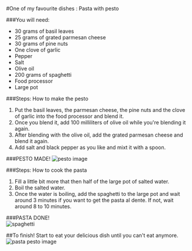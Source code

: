 
#One of my favourite dishes :  Pasta with pesto

###You will need: 

* 30 grams of basil leaves
* 25 grams of grated parmesan cheese
* 30 grams of pine nuts
* One clove of garlic
* Pepper
* Salt
* Olive oil
* 200 grams of spaghetti 
* Food processor
* Large pot

###Steps: How to make the pesto

1. Put the basil leaves, the parmesan cheese, the pine nuts and the clove of garlic into the food processor and blend it.    
2. Once you blend it, add 100 milliliters of olive oil while you're blending it again.   
3. After blending with the olive oil, add the grated parmesan cheese and blend it again.   
4. Add salt and black pepper as you like and mixt it with a spoon.    

###PESTO MADE!
![pesto image](http://theparkerpost.com/wp-content/uploads/2016/10/Karens-Pesto-Sauce-.jpg)

###Steps: How to cook the pasta 

1. Fill a little bit more that then half of the large pot of salted water.    
2. Boil the salted water.  
3. Once the water is boiling, add the spaghetti to the large pot and wait around 3 minutes if you want to get the pasta al dente. If not, wait around 8 to 10 minutes. 

###PASTA DONE!   
![spaghetti](http://www.recipegirl.com/wp-content/uploads/2011/04/Baked-Lemon-Spaghetti-6.jpg) 

##To finish! 
Start to eat your delicious dish until you can't eat anymore. 
![pasta pesto image](http://www.seriouseats.com/images/2016/02/20160209-finishing-pasta-pesto-vicky-wasik-9-2.jpg)



